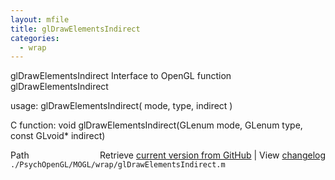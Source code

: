 ```yaml
---
layout: mfile
title: glDrawElementsIndirect
categories:
  - wrap
---
```


glDrawElementsIndirect  Interface to OpenGL function glDrawElementsIndirect

usage:  glDrawElementsIndirect\( mode, type, indirect \)

C function:  void glDrawElementsIndirect\(GLenum mode, GLenum type, const GLvoid\* indirect\)


<div class="code_header" style="text-align:right;">
  <span style="float:left;">Path&nbsp;&nbsp;</span> <span class="counter">Retrieve <a href=
  "https://raw.github.com/Psychtoolbox-3/Psychtoolbox-3/beta/./PsychOpenGL/MOGL/wrap/glDrawElementsIndirect.m">current version from GitHub</a> | View <a href=
  "https://github.com/Psychtoolbox-3/Psychtoolbox-3/commits/beta/./PsychOpenGL/MOGL/wrap/glDrawElementsIndirect.m">changelog</a></span>
</div>
<div class="code">
  <code>./PsychOpenGL/MOGL/wrap/glDrawElementsIndirect.m</code>
</div>
